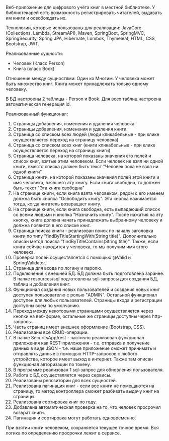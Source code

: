 Веб-приложение для цифрового учёта книг в местной библиотеке. У библиотекарей есть 
возможность регистрировать читателей, выдавать им книги и освобождать их.

Технологии, которые использованы для реализации: JavaCore (Collections, Lambda, StreamAPI), Maven, SpringBoot,
SpringMVC, SpringSecurity, Spring JPA, Hibernate, Lombok, Thymeleaf, HTML, CSS, Bootstrap, JWT.

Реализованные сущности:
- Человек (Класс Person)
- Книга (класс Book)

Отношение между сущностями: Один ко Многим. У человека может быть множество книг.
Книга может принадлежать только одному человеку.

В БД настроены 2 таблицы - Person и Book. Для всех таблиц настроена автоматическая генерация 
id.

Реализованный функционал:
1) Страницы добавления, изменения и удаления человека.
2) Страницы добавления, изменения и удаления книги.
3) Страница со списком всех людей (люди кликабельные - при клике осуществляется переход на страницу человека)
4) Страница со списком всех книг (книги кликабельные - при клике осуществляется переход на страницу книги)
5) Страница человека, на которой показаны значения его полей и список книг, взятые этим человеком. Если человек не взял
ни одной книги, вместо списка должен быть текст "Человек пока не взял ни одной книги"
6) Страница книги, на которой показаны значения полей этой книги и имя человека, взявшего эту книгу. Если
книга свободна, то должен быть текст "Эта книга свободна"
7) На странице книги, если книга взята человеком, рядом с его именем должна быть кнопка "Освободить книгу". Эта
кнопка нажимается тогда, когда читатель возвращает книгу.
8) На странице книги, если книга свободна, есть выпадающий список со всеми людьми и кнопка "Назначить книгу".
После нажатия на эту кнопку, книга должна начать принадлежать выбранному человеку и должна появится в его списке
книг.
9) Страница поиска книги - реализован поиск по началу заголовка книги по типу "findByTitleStartingWith(String title)".
Дополнительно описан метод поиска "findByTitleContains(String title)". Также, если книга сейчас находится у человека,
то мы получим имя этого человека.
10) Проверка полей осуществляется с помощью @Valid и SpringValidator.
11) Страница для входа по логину и паролю.
12) Подключение к внешней БД. БД должна быть подготовлена заранее. В папке resources/sql подготовлены 
sql-запросы для создания БД, таблиц и добавления книг.
13) Функционал создания новых пользователей и создания новых книг доступен пользователю с ролью "ADMIN".
Остальной функционал доступен для любых пользователей. Страницы входа и регистрации доступны всем по умолчанию.
14) Переход между некоторыми страницами осуществляется через кнопки на веб-форме, остальные же страницы 
доступны через http-запросы. 
15) Часть страниц имеет внешнее оформление (Bootstrap, CSS).
16) Реализованы все CRUD-операции.
17) В папке SecurityApp/rest - частично реализован функционал приложения как REST-приложения - т.е. отправка
и получение данных в виде JSON - т.е. наше приложение сможет принимать и отправлять данные с помощью HTTP-запросов 
с любого устройства, которое имеет выход в интернет. Также там описан функционал авторизации по токену.
18) В программе реализован 1 sql-запрос для обновления пользователя.
19) Работа с БД осуществляется через сервисы.
20) Реализованы репозитории для всех сущностей.
21) Реализована пагинация книг - если все книги не помещаются на страницу, то метод контроллера сможет 
разбивать выдачу книг на страницы.
22) Реализована сортировка книг по году.
23) Добавлена автоматическая проверка на то, что человек просрочил возврат книги.
24) Пагинация и сортировка могут работать одновременно.

При взятии книги человеком, сохраняется текущее точное время. Вся логика по определению просрочки лежит в сервисе.
